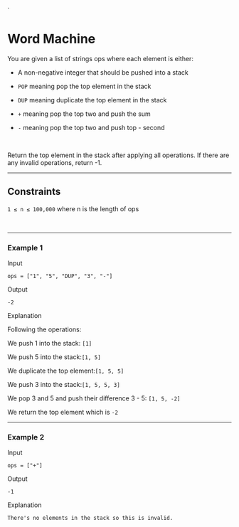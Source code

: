 `

# Word Machine

  

You are given a list of strings ops where each element is either:

  

- A non-negative integer that should be pushed into a stack 

- ``POP`` meaning pop the top element in the stack 

- ``DUP`` meaning duplicate the top element in the stack 

- ``+`` meaning pop the top two and push the sum 

- ``-`` meaning pop the top two and push top - second 

<br>

Return the top element in the stack after applying all operations. If there are any invalid operations, return -1.

  

---

## **Constraints**

  

`1 ≤ n ≤ 100,000` where n is the length of ops

<br>

  
---
### **Example 1**

  

Input

`ops = ["1", "5", "DUP", "3", "-"]`

  

Output 

`-2`

  

Explanation

Following the operations:

  

We push 1 into the stack: `[1]` 

We push 5 into the stack:` [1, 5] `

We duplicate the top element:` [1, 5, 5] `

We push 3 into the stack:` [1, 5, 5, 3] `

We pop 3 and 5 and push their difference 3 - 5: `[1, 5, -2] `

We return the top element which is `-2`

  ---

### **Example 2**

  

Input 

`ops = ["+"]`

  

Output 

`-1`

Explanation

`There's no elements in the stack so this is invalid.`